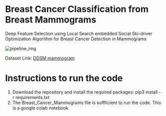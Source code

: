 # Breast Cancer Classification from Breast Mammograms
Deep Feature Selection using Local Search embedded Social Ski-driver Optimization Algorithm for Breast Cancer Detection in Mammograms

![pipeline_img](https://user-images.githubusercontent.com/105972823/172033551-0df836f6-2f85-46dc-a3e4-c5fd6ed01a3e.png)



Dataset Link: [DDSM mammogram](https://www.kaggle.com/skooch/ddsm-mammography)



# Instructions to run the code

1. Download the repository and install the required packages:
    pip3 install -r requirements.txt
2. The Breast_Cancer_Mammograms file is suffficient to run the code. This is a google colab notebook.
